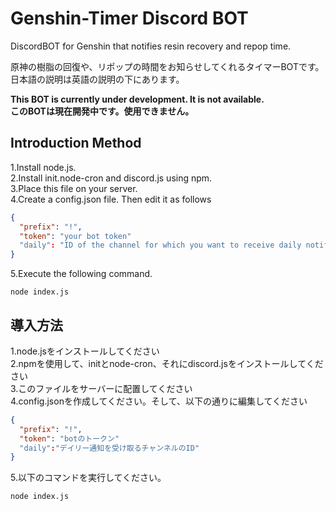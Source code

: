 # Genshin-Timer Discord BOT
DiscordBOT for Genshin that notifies resin recovery and repop time.  

原神の樹脂の回復や、リポップの時間をお知らせしてくれるタイマーBOTです。  
日本語の説明は英語の説明の下にあります。  

**This BOT is currently under development. It is not available.  
このBOTは現在開発中です。使用できません。**

## Introduction Method
1.Install node.js.  
2.Install init.node-cron and discord.js using npm.  
3.Place this file on your server.  
4.Create a config.json file. Then edit it as follows  
```js:config.json
{
  "prefix": "!",
  "token": "your bot token"
  "daily": "ID of the channel for which you want to receive daily notifications"
}
```
5.Execute the following command.
```
node index.js
```

## 導入方法
1.node.jsをインストールしてください  
2.npmを使用して、initとnode-cron、それにdiscord.jsをインストールしてください  
3.このファイルをサーバーに配置してください   
4.config.jsonを作成してください。そして、以下の通りに編集してください
```javascript:config.json
{
  "prefix": "!",
  "token": "botのトークン"
  "daily":"デイリー通知を受け取るチャンネルのID"
}
```
5.以下のコマンドを実行してください。
```
node index.js
```
